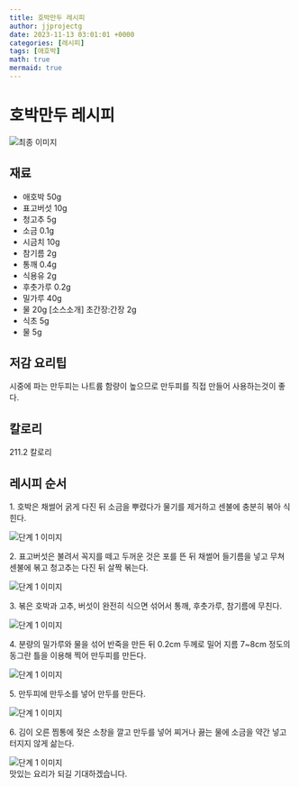 ```yaml
---
title: 호박만두 레시피
author: jjprojectg
date: 2023-11-13 03:01:01 +0000
categories: [레시피]
tags: [애호박]
math: true
mermaid: true
---
```

<meta name="og:type" content="website"/>
<meta charset="UTF-8"/>
<div class="header">
  <h1>호박만두 레시피</h1>
</div>

<div class="container my-4">
  <div class="row">
    <div class="col-12 col-md-6">
      <div class="recipe-image">
        <img src="http://www.foodsafetykorea.go.kr/uploadimg/20141117/20141117053345_1416213225823.jpg" class="step-image" alt="최종 이미지"/>
      </div>
    </div>
    <div class="col-12 col-md-6">
      <div class="ingredients">
        <h2>재료</h2>
        <ul class="card">
          <li> 애호박 50g </li>
          <li>  표고버섯 10g </li>
          <li>  청고추 5g </li>
          <li>  소금 0.1g </li>
          <li>  시금치 10g </li>
          <li>  참기름 2g </li>
          <li>  통깨 0.4g </li>
          <li>  식용유 2g </li>
          <li>  후춧가루 0.2g </li>
          <li>  밀가루 40g </li>
          <li>  물 20g [소스소개] 초간장:간장 2g </li>
          <li>  식초 5g </li>
          <li>  물 5g </li>
</ul>
      </div>
    </div>
    <div class="col-12 col-md-6">
      <div class="ingredients">
        <h2>저감 요리팁</h2>
        <div class="card"> 
          <p>
            시중에 파는 만두피는 나트륨 함량이 높으므로 만두피를 직접 만들어 사용하는것이 좋다.
          </p>
        </div>
      </div>
      <div class="ingredients">
        <h2>칼로리</h2>
        <div class="card"> 
          <p>
            211.2 칼로리
          </p>
        </div>
      </div>
    </div>
  </div>

  <h2 class="my-4">레시피 순서</h2>
  <div class="card recipe-card">
    <div class="card-body recipe-step">
      <p class="card-text step-description">1. 호박은 채썰어 굵게 다진 뒤 소금을 뿌렸다가 물기를 제거하고 센불에 충분히 볶아 식힌다.</p>
      <img src="http://www.foodsafetykorea.go.kr/uploadimg/cook/794-1.jpg" alt="단계 1 이미지" class="step-image"/>
    </div>
  </div>
  <div class="card recipe-card">
    <div class="card-body recipe-step">
      <p class="card-text step-description">2. 표고버섯은 불려서 꼭지를 떼고 두꺼운 것은 포를 뜬 뒤 채썰어 들기름을 넣고 무쳐 센불에 볶고 청고추는 다진 뒤 살짝 볶는다.</p>
      <img src="http://www.foodsafetykorea.go.kr/uploadimg/cook/794-2.jpg" alt="단계 1 이미지" class="step-image"/>
    </div>
  </div>
  <div class="card recipe-card">
    <div class="card-body recipe-step">
      <p class="card-text step-description">3. 볶은 호박과 고추, 버섯이 완전히 식으면 섞어서 통깨, 후춧가루, 참기름에 무친다.</p>
      <img src="http://www.foodsafetykorea.go.kr/uploadimg/cook/794-3.jpg" alt="단계 1 이미지" class="step-image"/>
    </div>
  </div>
  <div class="card recipe-card">
    <div class="card-body recipe-step">
      <p class="card-text step-description">4. 분량의 밀가루와 물을 섞어 반죽을 만든 뒤 0.2cm 두께로 밀어 지름 7~8cm 정도의 동그란 틀을 이용해 찍어 만두피를 만든다.</p>
      <img src="http://www.foodsafetykorea.go.kr/uploadimg/cook/794-4.jpg" alt="단계 1 이미지" class="step-image"/>
    </div>
  </div>
  <div class="card recipe-card">
    <div class="card-body recipe-step">
      <p class="card-text step-description">5. 만두피에 만두소를 넣어 만두를 만든다.</p>
      <img src="http://www.foodsafetykorea.go.kr/uploadimg/cook/794-5.jpg" alt="단계 1 이미지" class="step-image"/>
    </div>
  </div>
  <div class="card recipe-card">
    <div class="card-body recipe-step">
      <p class="card-text step-description">6. 김이 오른 찜통에 젖은 소창을 깔고 만두를 넣어 찌거나 끓는 물에 소금을 약간 넣고 터지지 않게 삶는다.</p>
      <img src="http://www.foodsafetykorea.go.kr/uploadimg/cook/794-6.jpg" alt="단계 1 이미지" class="step-image"/>
    </div>
  </div>

</div>
맛있는 요리가 되길 기대하겠습니다.
